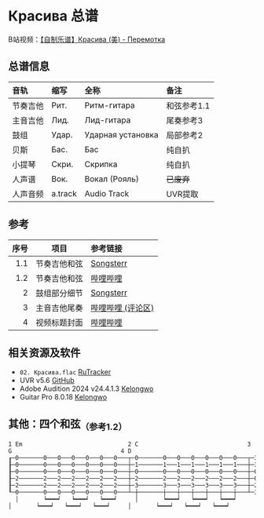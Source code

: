 # Красива 总谱

B站视频：[【自制乐谱】Красива (美) - Перемотка](https://www.bilibili.com/video/BV1yqHxeFEox)

## 总谱信息

| 音轨     | 缩写    | 全称              | 备注        |
| :------- | :------ | :---------------- | :---------- |
| 节奏吉他 | Рит.    | Ритм-гитара       | 和弦参考1.1 |
| 主音吉他 | Лид.    | Лид-гитара        | 尾奏参考3   |
| 鼓组     | Удар.   | Ударная установка | 局部参考2   |
| 贝斯     | Бас.    | Бас               | 纯自扒      |
| 小提琴   | Скри.   | Скрипка           | 纯自扒      |
| 人声谱   | Вок.    | Вокал (Рояль)     | ~~已废弃~~  |
| 人声音频 | a.track | Audio Track       | UVR提取     |

## 参考

| 序号 |     项目     | 参考链接                                                         |
| ---: | :----------: | :--------------------------------------------------------------- |
|  1.1 | 节奏吉他和弦 | [Songsterr](https://www.songsterr.com/a/wsa/tab-s518501)         |
|  1.2 | 节奏吉他和弦 | [哔哩哔哩](https://www.bilibili.com/video/BV1Ae41157aE)          |
|    2 | 鼓组部分细节 | [Songsterr](https://www.songsterr.com/a/wsa/drum-tab-s518501)    |
|    3 | 主音吉他尾奏 | [哔哩哔哩 (评论区)](https://www.bilibili.com/video/BV1yG4y1K7RW) |
|    4 | 视频标题封面 | [哔哩哔哩](https://www.bilibili.com/video/BV1XiHpeAEXS)          |

## 相关资源及软件

- `02. Красива.flac` [RuTracker](https://rutracker.net/forum/viewtopic.php?t=5972242)
- UVR v5.6 [GitHub](https://github.com/Anjok07/ultimatevocalremovergui/releases/tag/v5.6)
- Adobe Audition 2024 v24.4.1.3 [Kelongwo](https://www.uy5.net/adobe_audition/)
- Guitar Pro 8.0.18 [Kelongwo](https://www.uy5.net/guitar-pro/)

## 其他：四个和弦<sub>（参考1.2）</sub>

```
1 Em                              2 C                               3 G                               4 D                                 
┎─0───────0───0───0───0───0───0───┬─0───────0───0───0───0───0───0───┬─3───────3───3───3───3───3───3───┬─2───────2───2───2───2───2───2───┒ 
┠─0───────0───0───0───0───0───0───┼─1───────1───1───1───1───1───1───┼─3───────3───3───3───3───3───3───┼─3───────3───3───3───3───3───3───┨ 
┠─0───────0───0───0───0───0───0───┼─0───────0───0───0───0───0───0───┼─0───────0───0───0───0───0───0───┼─2───────2───2───2───2───2───2───┨ 
┠─2───────2───2───2───2───2───2───┼─2───────2───2───2───2───2───2───┼─0───────0───0───0───0───0───0───┼─0───────0───0───0───0───0───0───┨ 
┠─2───────2───2───2───2───2───2───┼─3───────3───3───3───3───3───3───┼─2───────2───2───2───2───2───2───┼─┼───────┼───┼───┼───┼───┼───┼───┨ 
┖─0───────0───0───0───0───0───0───┴─┼───────┼───┼───┼───┼───┼───┼───┴─3───────3───3───3───3───3───3───┴─┼───────┼───┼───┼───┼───┼───┼───┚ 
  │       ┕━━━┙   ┕━━━┙   ┕━━━┙     │       ┕━━━┙   ┕━━━┙   ┕━━━┙     │       ┕━━━┙   ┕━━━┙   ┕━━━┙     │       ┕━━━┙   ┕━━━┙   ┕━━━┙     
```

<!-- ```
1 Em              2 C               3 G               4 D                 
┎─0───0─0─0─0─0─0─┬─0───0─0─0─0─0─0─┬─3───3─3─3─3─3─3─┬─2───2─2─2─2─2─2─┒ 
┠─0───0─0─0─0─0─0─┼─1───1─1─1─1─1─1─┼─3───3─3─3─3─3─3─┼─3───3─3─3─3─3─3─┨ 
┠─0───0─0─0─0─0─0─┼─0───0─0─0─0─0─0─┼─0───0─0─0─0─0─0─┼─2───2─2─2─2─2─2─┨ 
┠─2───2─2─2─2─2─2─┼─2───2─2─2─2─2─2─┼─0───0─0─0─0─0─0─┼─0───0─0─0─0─0─0─┨ 
┠─2───2─2─2─2─2─2─┼─3───3─3─3─3─3─3─┼─2───2─2─2─2─2─2─┼─┼───┼─┼─┼─┼─┼─┼─┨ 
┖─0───0─0─0─0─0─0─┴─┼───┼─┼─┼─┼─┼─┼─┴─3───3─3─3─3─3─3─┴─┼───┼─┼─┼─┼─┼─┼─┚ 
  │   ┕━┙ ┕━┙ ┕━┙   │   ┕━┙ ┕━┙ ┕━┙   │   ┕━┙ ┕━┙ ┕━┙   │   ┕━┙ ┕━┙ ┕━┙   
``` -->